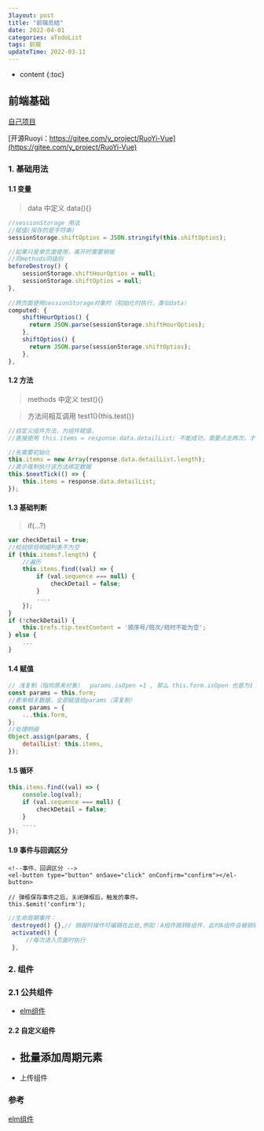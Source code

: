 ```yaml
---
3layout: post
title: "前端总结"
date: 2022-04-01
categories: aTodoList
tags: 前端
updateTime: 2022-03-11
---
```


* content
{:toc}
## 前端基础

[自己项目](https://gitee.com/xushj/vuelearn)

[开源Ruoyi：https://gitee.com/y_project/RuoYi-Vue](https://gitee.com/y_project/RuoYi-Vue)

### 1. 基础用法

#### 1.1 变量 

> data 中定义 data(){}

```javascript
//sessionStorage 用法
//赋值(保存的是字符串)
sessionStorage.shiftOptios = JSON.stringify(this.shiftOptios);

//如果只是单页面使用，离开时需要销毁
//同methods同级别
beforeDestroy() {
    sessionStorage.shiftHourOptios = null;
    sessionStorage.shiftOptios = null;
},
    
//跨页面使用sessionStorage对象时（初始化时执行，类似data）
computed: {
    shiftHourOptios() {
      return JSON.parse(sessionStorage.shiftHourOptios);
    },
    shiftOptios() {
      return JSON.parse(sessionStorage.shiftOptios);
    },
},
```



#### 1.2 方法

> methods 中定义 test(){}

> 方法间相互调用  test1(){this.test()}

```javascript
//自定义组件方法，为组件赋值，
//直接使用 this.items = response.data.detailList; 不能成功，需要点击两次，才能赋值成功

//先需要初始化
this.items = new Array(response.data.detailList.length);
//表示强制执行该方法绑定数据
this.$nextTick(() => {
    this.items = response.data.detailList;
});

```



#### 1.3 基础判断

> if(...?)

```javascript
var checkDetail = true;
//校验排班明细列表不为空
if (this.items?.length) {
    //遍历
    this.items.find((val) => {
        if (val.sequence === null) {
            checkDetail = false;
        } 
        ....
    });
}
if (!checkDetail) {
    this.$refs.tip.textContent = '顺序号/班次/班时不能为空';
} else {
    ...
}
```



#### 1.4 赋值

```javascript
// 浅复制（指向原来对象）  params.isOpen =1 , 那么 this.form.isOpen 也是为1；
const params = this.form; 
//表单相关数据，全部赋值给params（深复制）
const params = {
	...this.form,
};
//处理明细
Object.assign(params, {
	detailList: this.items,
});
```



#### 1.5 循环

```javascript
this.items.find((val) => {
    console.log(val);
    if (val.sequence === null) {
        checkDetail = false;
    } 
    ....
});
```



#### 1.9 事件与回调区分

```vue
<!--事件、回调区分 -->
<el-button type="button" onSave="click" onConfirm="confirm"></el-button>

// 弹框保存事件之后，关闭弹框后，触发的事件。
this.$emit('confirm');

```

``` javascript
//生命周期事件：
 destroyed() {},// 销毁时操作可编辑在此处,例如：A组件跳转B组件，此时A组件会被销毁，则会调用
 activated() {
     //每次进入页面时执行
 },
```



### 2. 组件

### 2.1 公共组件

-  [elm组件](https://element.eleme.cn/#/zh-CN/component/installation)

#### 2.2 自定义组件

- 批量添加周期元素
  - 
- 上传组件









### 参考

[elm组件](https://element.eleme.cn/#/zh-CN/component/installation)

